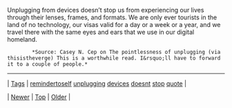 <!--
title: Unplugging from devices doesn&rsquo;t stop us from experiencing our lives through their lenses, frames, and formats. We are only ever tourists in the land of no technology, our visas valid for a day or a week or a year, and we travel there with the same eyes and ears that we use in our digital homeland.
date: 2020-06-28T15:27:00.275Z
tags: remindertoself, unplugging, devices, doesnt, stop, quote
-->




Unplugging from devices doesn’t stop us from experiencing our lives through their lenses, frames, and formats. We are only ever tourists in the land of no technology, our visas valid for a day or a week or a year, and we travel there with the same eyes and ears that we use in our digital homeland.

            *Source: Casey N. Cep on The pointlessness of unplugging (via thisistheverge) This is a worthwhile read. I&rsquo;ll have to forward it to a couple of people.*

<!--BOTTOM-POST-NAVIGATION-->
---

| [Tags](tags.md) | [remindertoself](tag-remindertoself.md) [unplugging](tag-unplugging.md) [devices](tag-devices.md) [doesnt](tag-doesnt.md) [stop](tag-stop.md) [quote](tag-quote.md) |

| [Newer](80699588266.md) | [Top](index.md) | [Older](80701224880.md) |